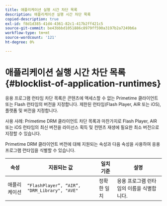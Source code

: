 ```yaml
---
title: 애플리케이션 실행 시간 차단 목록
description: 애플리케이션 실행 시간 차단 목록
copied-description: true
exl-id: f8d1d385-41d4-4361-82c1-417b2ff421c5
source-git-commit: be43bbbd1051886c8979ff590a3197b2a7249b6a
workflow-type: tm+mt
source-wordcount: '121'
ht-degree: 0%

---
```


# 애플리케이션 실행 시간 차단 목록 {#blocklist-of-application-runtimes}

응용 프로그램 런타임 차단 목록은 콘텐츠에 액세스할 수 없는 Primetime 클라이언트 또는 Flash 런타임의 버전을 지정합니다. 제한된 런타임(Flash Player, AIR 또는 iOS), 플랫폼 및 버전을 지정합니다.

사용 사례: Primetime DRM 클라이언트 차단 목록과 마찬가지로 Flash Player, AIR 또는 iOS 런타임의 최신 버전을 라이선스 획득 및 컨텐츠 재생에 필요한 최소 버전으로 지정할 수 있습니다.

Primetime DRM 클라이언트 버전에 대해 지원되는 속성과 다음 속성을 사용하여 응용 프로그램 런타임을 식별할 수 있습니다.

| **속성** | **지원되는 값** | **일치 기준** | **설명** |
|---|---|---|---|
| 애플리케이션 | `“FlashPlayer”, “AIR”, "DRM_Library", "AVE"` | 정확한 일치 | 응용 프로그램 런타임의 이름을 식별합니다. |

